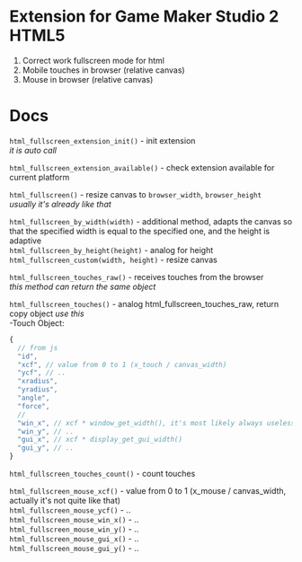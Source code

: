 # Extension for Game Maker Studio 2 HTML5

1. Correct work fullscreen mode for html
2. Mobile touches in browser (relative canvas)
3. Mouse in browser (relative canvas)

# Docs

`html_fullscreen_extension_init()` - init extension  
_it is auto call_

`html_fullscreen_extension_available()` - check extension available for current platform 

`html_fullscreen()` - resize canvas to `browser_width`, `browser_height`  
_usually it's already like that_

`html_fullscreen_by_width(width)` - additional method, adapts the canvas so that the specified width is equal to the specified one, and the height is adaptive  
`html_fullscreen_by_height(height)` - analog for height  
`html_fullscreen_custom(width, height)` - resize canvas  

`html_fullscreen_touches_raw()` - receives touches from the browser  
_this method can return the same object_

`html_fullscreen_touches()` - analog html_fullscreen_touches_raw, return copy object 
_use this_  
-Touch Object:
```js
{
  // from js
  "id",
  "xcf", // value from 0 to 1 (x_touch / canvas_width)
  "ycf", // ..
  "xradius",
  "yradius",
  "angle",
  "force",
  //
  "win_x", // xcf * window_get_width(), it's most likely always useless, just use - camera_x + camera_w * xcf
  "win_y", // ..
  "gui_x", // xcf * display_get_gui_width()
  "gui_y", // ..
}
```

`html_fullscreen_touches_count()` - count touches  

`html_fullscreen_mouse_xcf()` - value from 0 to 1 (x_mouse / canvas_width, actually it's not quite like that)   
`html_fullscreen_mouse_ycf()` - ..   
`html_fullscreen_mouse_win_x()` - ..   
`html_fullscreen_mouse_win_y()` - ..   
`html_fullscreen_mouse_gui_x()` - ..   
`html_fullscreen_mouse_gui_y()` - ..   

